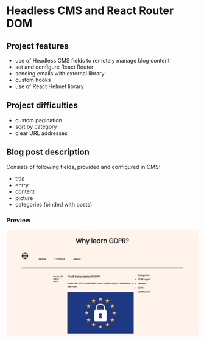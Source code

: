 # Headless CMS and React Router DOM



## Project features
- use of Headless CMS fields to remotely manage blog content
- set and configure React Router
- sending emails with external library
- custom hooks
- use of React Helmet library

## Project difficulties
- custom pagination
- sort by category
- clear URL addresses

## Blog post description

Consists of following fields, provided and configured in CMS:
- title
- entry
- content
- picture
- categories (binded with posts)

### Preview
<img src="./public/assets/blog-s.png" alt="blog-preview"/>  


